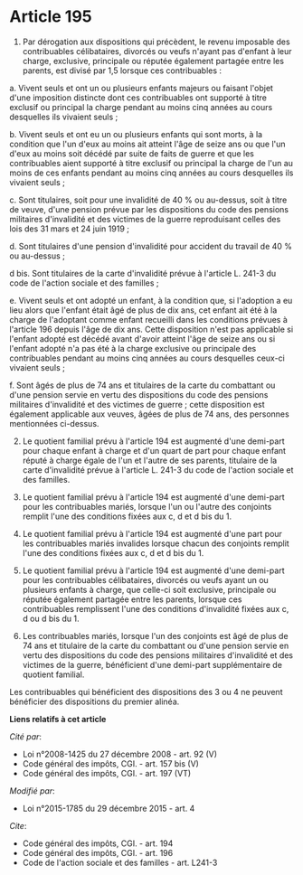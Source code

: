 # Article 195

1. Par dérogation aux dispositions qui précèdent, le revenu imposable des contribuables célibataires, divorcés ou veufs
n'ayant pas d'enfant à leur charge, exclusive, principale ou réputée également partagée entre les parents, est divisé par 1,5
lorsque ces contribuables : 

a. Vivent seuls et ont un ou plusieurs enfants majeurs ou faisant l'objet d'une imposition distincte dont ces contribuables
ont supporté à titre exclusif ou principal la charge pendant au moins cinq années au cours desquelles ils vivaient seuls ; 

b. Vivent seuls et ont eu un ou plusieurs enfants qui sont morts, à la condition que l'un d'eux au moins ait atteint l'âge de
seize ans ou que l'un d'eux au moins soit décédé par suite de faits de guerre et que les contribuables aient supporté à titre
exclusif ou principal la charge de l'un au moins de ces enfants pendant au moins cinq années au cours desquelles ils vivaient
seuls ; 

c. Sont titulaires, soit pour une invalidité de 40 % ou au-dessus, soit à titre de veuve, d'une pension prévue par les
dispositions du code des pensions militaires d'invalidité et des victimes de la guerre reproduisant celles des lois des 31
mars et 24 juin 1919 ; 

d. Sont titulaires d'une pension d'invalidité pour accident du travail de 40 % ou au-dessus ; 

d bis. Sont titulaires de la carte d'invalidité prévue à l'article L. 241-3 du code de l'action sociale et des familles ; 

e. Vivent seuls et ont adopté un enfant, à la condition que, si l'adoption a eu lieu alors que l'enfant était âgé de plus de
dix ans, cet enfant ait été à la charge de l'adoptant comme enfant recueilli dans les conditions prévues à l'article 196
depuis l'âge de dix ans. Cette disposition n'est pas applicable si l'enfant adopté est décédé avant d'avoir atteint l'âge de
seize ans ou si l'enfant adopté n'a pas été à la charge exclusive ou principale des contribuables pendant au moins cinq
années au cours desquelles ceux-ci vivaient seuls ; 

f. Sont âgés de plus de 74 ans et titulaires de la carte du combattant ou d'une pension servie en vertu des dispositions du
code des pensions militaires d'invalidité et des victimes de guerre ; cette disposition est également applicable aux veuves,
âgées de plus de 74 ans, des personnes mentionnées ci-dessus. 

2. Le quotient familial prévu à l'article 194 est augmenté d'une demi-part pour chaque enfant à charge et d'un quart de part
pour chaque enfant réputé à charge égale de l'un et l'autre de ses parents, titulaire de la carte d'invalidité prévue à
l'article L. 241-3 du code de l'action sociale et des familles. 

3. Le quotient familial prévu à l'article 194 est augmenté d'une demi-part pour les contribuables mariés, lorsque l'un ou
l'autre des conjoints remplit l'une des conditions fixées aux c, d et d bis du 1.

4. Le quotient familial prévu à l'article 194 est augmenté d'une part pour les contribuables mariés invalides lorsque chacun
des conjoints remplit l'une des conditions fixées aux c, d et d bis du 1.

5. Le quotient familial prévu à l'article 194 est augmenté d'une demi-part pour les contribuables célibataires, divorcés ou
veufs ayant un ou plusieurs enfants à charge, que celle-ci soit exclusive, principale ou réputée également partagée entre les
parents, lorsque ces contribuables remplissent l'une des conditions d'invalidité fixées aux c, d ou d bis du 1.

6. Les contribuables mariés, lorsque l'un des conjoints est âgé de plus de 74 ans et titulaire de la carte du combattant ou
d'une pension servie en vertu des dispositions du code des pensions militaires d'invalidité et des victimes de la guerre,
bénéficient d'une demi-part supplémentaire de quotient familial. 

Les contribuables qui bénéficient des dispositions des 3 ou 4 ne peuvent bénéficier des dispositions du premier alinéa.

**Liens relatifs à cet article**

_Cité par_:

  - Loi n°2008-1425 du 27 décembre 2008 - art. 92 (V)
  - Code général des impôts, CGI. - art. 157 bis (V)
  - Code général des impôts, CGI. - art. 197 (VT)

_Modifié par_:

  - Loi n°2015-1785 du 29 décembre 2015 - art. 4

_Cite_:

  - Code général des impôts, CGI. - art. 194
  - Code général des impôts, CGI. - art. 196
  - Code de l'action sociale et des familles - art. L241-3
